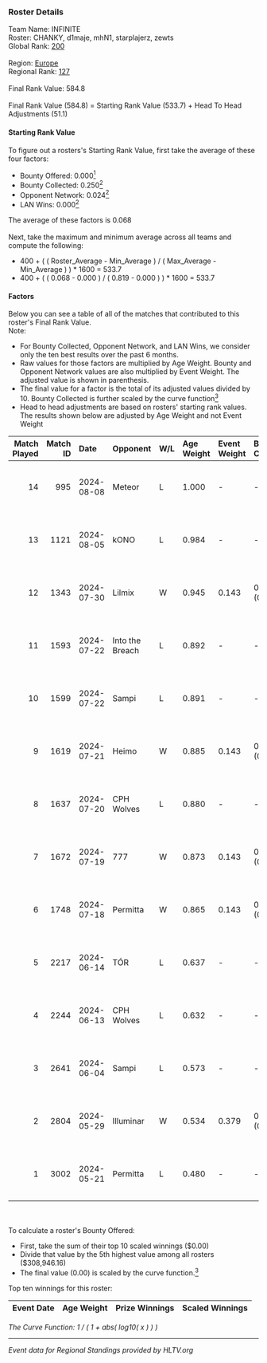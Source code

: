 ### Roster Details<br />
Team Name: INFINITE<br />
Roster: CHANKY, d1maje, mhN1, starplajerz, zewts<br />
Global Rank: [200](../../standings_global_2024_09_06.md)<br />
<br />
Region: [Europe]( ../../standings_europe_2024_09_06.md)<br />
Regional Rank: [127]( ../../standings_europe_2024_09_06.md)<br />
<br />
Final Rank Value:  584.8<br />
<br />
Final Rank Value (584.8) = Starting Rank Value (533.7) + Head To Head Adjustments (51.1)<br />

#### Starting Rank Value<br />
To figure out a rosters's Starting Rank Value, first take the average of these four factors:<br />
- Bounty Offered: 0.000[<sup>1</sup>](#table2)
- Bounty Collected: 0.250[<sup>2</sup>](#table1)
- Opponent Network: 0.024[<sup>2</sup>](#table1)
- LAN Wins: 0.000[<sup>2</sup>](#table1)

The average of these factors is 0.068<br />
<br />
Next, take the maximum and minimum average across all teams and compute the following:<br />
- 400 + ( ( Roster_Average - Min_Average ) / ( Max_Average - Min_Average ) ) * 1600 = 533.7
- 400 + ( ( 0.068 - 0.000 ) / ( 0.819 - 0.000 ) ) * 1600 = 533.7


#### Factors<br />
Below you can see a table of all of the matches that contributed to this roster's Final Rank Value.<br />
Note:<br />

- For Bounty Collected, Opponent Network, and LAN Wins, we consider only the ten best results over the past 6 months.
- Raw values for those factors are multiplied by Age Weight. Bounty and Opponent Network values are also multiplied by Event Weight. The adjusted value is shown in parenthesis.
- The final value for a factor is the total of its adjusted values divided by 10. Bounty Collected is further scaled by the curve function[<sup>3</sup>](#curveFunction)
- Head to head adjustments are based on rosters' starting rank values. The results shown below are adjusted by Age Weight and not Event Weight
<span id="table1"></span><br />


| Match Played | Match ID | Date       | Opponent        | W/L | Age Weight | Event Weight | Bounty Collected | Opponent Network | LAN Wins  | H2H Adj. | Roster                                   |
| -: | -: | :- | :- | :- | :- | :- | :- | :- | :- | -: | :- |
|           14 |      995 | 2024-08-08 | Meteor          | L   | 1.000      | -            | -                | -                | -         |   -10.08 | CHANKY, d1maje, mhN1, starplajerz, zewts |
|           13 |     1121 | 2024-08-05 | kONO            | L   | 0.984      | -            | -                | -                | -         |    -6.67 | CHANKY, d1maje, mhN1, starplajerz, zewts |
|           12 |     1343 | 2024-07-30 | Lilmix          | W   | 0.945      | 0.143        | 0.017 (0.002)    | 0.074 (0.010)    | 0 (0.000) |    22.25 | CHANKY, d1maje, mhN1, starplajerz, zewts |
|           11 |     1593 | 2024-07-22 | Into the Breach | L   | 0.892      | -            | -                | -                | -         |    -4.71 | CHANKY, d1maje, mhN1, starplajerz, zewts |
|           10 |     1599 | 2024-07-22 | Sampi           | L   | 0.891      | -            | -                | -                | -         |    -4.40 | CHANKY, d1maje, mhN1, starplajerz, zewts |
|            9 |     1619 | 2024-07-21 | Heimo           | W   | 0.885      | 0.143        | 0.004 (0.000)    | 0.075 (0.009)    | 0 (0.000) |    15.85 | CHANKY, d1maje, mhN1, starplajerz, zewts |
|            8 |     1637 | 2024-07-20 | CPH Wolves      | L   | 0.880      | -            | -                | -                | -         |    -5.38 | CHANKY, d1maje, mhN1, starplajerz, zewts |
|            7 |     1672 | 2024-07-19 | 777             | W   | 0.873      | 0.143        | 0.010 (0.001)    | 0.117 (0.015)    | 0 (0.000) |    17.52 | CHANKY, d1maje, mhN1, starplajerz, zewts |
|            6 |     1748 | 2024-07-18 | Permitta        | W   | 0.865      | 0.143        | 0.032 (0.004)    | 0.998 (0.123)    | 0 (0.000) |    24.22 | CHANKY, d1maje, mhN1, starplajerz, zewts |
|            5 |     2217 | 2024-06-14 | TÓR             | L   | 0.637      | -            | -                | -                | -         |    -3.66 | CHANKY, d1maje, mhN1, starplajerz, zewts |
|            4 |     2244 | 2024-06-13 | CPH Wolves      | L   | 0.632      | -            | -                | -                | -         |    -4.03 | CHANKY, d1maje, mhN1, starplajerz, zewts |
|            3 |     2641 | 2024-06-04 | Sampi           | L   | 0.573      | -            | -                | -                | -         |    -2.09 | d1maje, mhN1, starplajerz, waZz, zewts   |
|            2 |     2804 | 2024-05-29 | Illuminar       | W   | 0.534      | 0.379        | 0.010 (0.002)    | 0.395 (0.080)    | 0 (0.000) |    14.06 | d1maje, mhN1, starplajerz, waZz, zewts   |
|            1 |     3002 | 2024-05-21 | Permitta        | L   | 0.480      | -            | -                | -                | -         |    -1.77 | d1maje, mhN1, starplajerz, waZz, zewts   |

<br />
<span id="table2"></span><br />
To calculate a roster's Bounty Offered:<br />

- First, take the sum of their top 10 scaled winnings ($0.00)
- Divide that value by the 5th highest value among all rosters ($308,946.16)
- The final value (0.00) is scaled by the curve function.[<sup>3</sup>](#curveFunction)

Top ten winnings for this roster:<br />

| Event Date | Age Weight | Prize Winnings | Scaled Winnings |
| :- | -: | :- | :- |


<span id="curveFunction"></span>_The Curve Function: 1 / ( 1 + abs( log10( x ) ) )_<br />

---
_Event data for Regional Standings provided by HLTV.org_<br />

